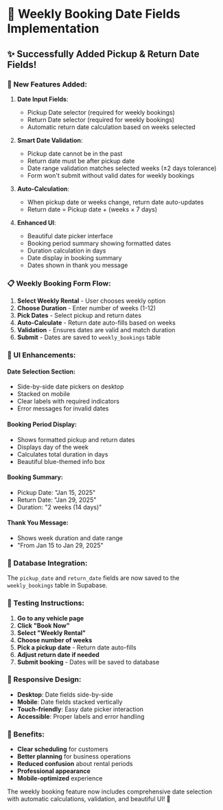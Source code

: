 # 📅 Weekly Booking Date Fields Implementation

## ✨ Successfully Added Pickup & Return Date Fields!

### 🎯 New Features Added:

1. **Date Input Fields**:
   - Pickup Date selector (required for weekly bookings)
   - Return Date selector (required for weekly bookings)
   - Automatic return date calculation based on weeks selected

2. **Smart Date Validation**:
   - Pickup date cannot be in the past
   - Return date must be after pickup date
   - Date range validation matches selected weeks (±2 days tolerance)
   - Form won't submit without valid dates for weekly bookings

3. **Auto-Calculation**:
   - When pickup date or weeks change, return date auto-updates
   - Return date = Pickup date + (weeks × 7 days)

4. **Enhanced UI**:
   - Beautiful date picker interface
   - Booking period summary showing formatted dates
   - Duration calculation in days
   - Date display in booking summary
   - Dates shown in thank you message

### 📋 Weekly Booking Form Flow:

1. **Select Weekly Rental** - User chooses weekly option
2. **Choose Duration** - Enter number of weeks (1-12)
3. **Pick Dates** - Select pickup and return dates
4. **Auto-Calculate** - Return date auto-fills based on weeks
5. **Validation** - Ensures dates are valid and match duration
6. **Submit** - Dates are saved to `weekly_bookings` table

### 🎨 UI Enhancements:

#### Date Selection Section:
- Side-by-side date pickers on desktop
- Stacked on mobile
- Clear labels with required indicators
- Error messages for invalid dates

#### Booking Period Display:
- Shows formatted pickup and return dates
- Displays day of the week
- Calculates total duration in days
- Beautiful blue-themed info box

#### Booking Summary:
- Pickup Date: "Jan 15, 2025"
- Return Date: "Jan 29, 2025"
- Duration: "2 weeks (14 days)"

#### Thank You Message:
- Shows week duration and date range
- "From Jan 15 to Jan 29, 2025"

### 💾 Database Integration:

The `pickup_date` and `return_date` fields are now saved to the `weekly_bookings` table in Supabase.

### 🧪 Testing Instructions:

1. **Go to any vehicle page**
2. **Click "Book Now"**
3. **Select "Weekly Rental"**
4. **Choose number of weeks**
5. **Pick a pickup date** - Return date auto-fills
6. **Adjust return date if needed**
7. **Submit booking** - Dates will be saved to database

### 📱 Responsive Design:

- **Desktop**: Date fields side-by-side
- **Mobile**: Date fields stacked vertically
- **Touch-friendly**: Easy date picker interaction
- **Accessible**: Proper labels and error handling

### 🎉 Benefits:

- **Clear scheduling** for customers
- **Better planning** for business operations  
- **Reduced confusion** about rental periods
- **Professional appearance**
- **Mobile-optimized** experience

The weekly booking feature now includes comprehensive date selection with automatic calculations, validation, and beautiful UI! 🚀
